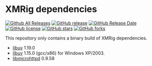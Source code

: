 # XMRig dependencies
[![Github All Releases](https://img.shields.io/github/downloads/xmrig/xmrig-deps/total.svg)](https://github.com/xmrig/xmrig-deps/releases)
[![GitHub release](https://img.shields.io/github/release/xmrig/xmrig-deps/all.svg)](https://github.com/xmrig/xmrig-deps/releases)
[![GitHub Release Date](https://img.shields.io/github/release-date-pre/xmrig/xmrig-deps.svg)](https://github.com/xmrig/xmrig-deps/releases)
[![GitHub license](https://img.shields.io/github/license/xmrig/xmrig-deps.svg)](https://github.com/xmrig/xmrig-deps/blob/master/LICENSE)
[![GitHub stars](https://img.shields.io/github/stars/xmrig/xmrig-deps.svg)](https://github.com/xmrig/xmrig-deps/stargazers)
[![GitHub forks](https://img.shields.io/github/forks/xmrig/xmrig-deps.svg)](https://github.com/xmrig/xmrig-deps/network)

This repository only contains a binary build of XMRig dependencies. 

* [libuv](https://github.com/libuv/libuv) 1.19.0
* [libuv](https://github.com/libuv/libuv) 1.15.0 (gcc/x86) for Windows XP/2003.
* [libmicrohttpd](https://www.gnu.org/software/libmicrohttpd) 0.9.58 
